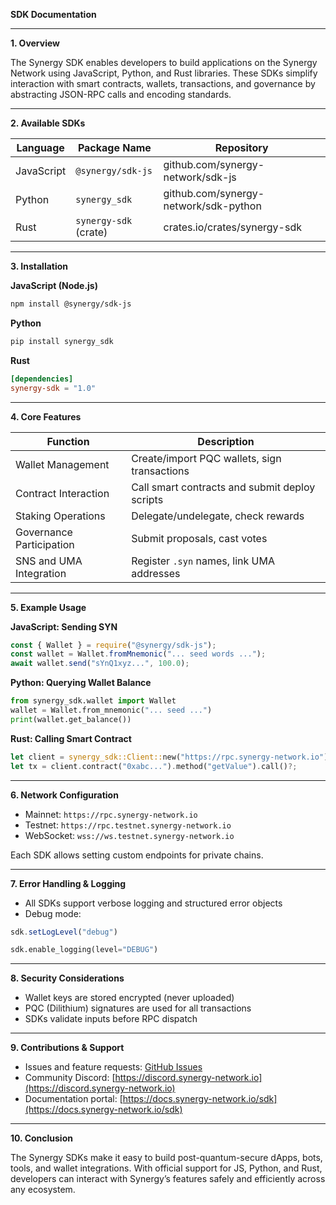 **SDK Documentation**

---

**1. Overview**

The Synergy SDK enables developers to build applications on the Synergy Network using JavaScript, Python, and Rust libraries. These SDKs simplify interaction with smart contracts, wallets, transactions, and governance by abstracting JSON-RPC calls and encoding standards.

---

**2. Available SDKs**

| Language   | Package Name          | Repository                            |
| ---------- | --------------------- | ------------------------------------- |
| JavaScript | `@synergy/sdk-js`     | github.com/synergy-network/sdk-js     |
| Python     | `synergy_sdk`         | github.com/synergy-network/sdk-python |
| Rust       | `synergy-sdk` (crate) | crates.io/crates/synergy-sdk          |

---

**3. Installation**

**JavaScript (Node.js)**

```bash
npm install @synergy/sdk-js
```

**Python**

```bash
pip install synergy_sdk
```

**Rust**

```toml
[dependencies]
synergy-sdk = "1.0"
```

---

**4. Core Features**

| Function                 | Description                                    |
| ------------------------ | ---------------------------------------------- |
| Wallet Management        | Create/import PQC wallets, sign transactions   |
| Contract Interaction     | Call smart contracts and submit deploy scripts |
| Staking Operations       | Delegate/undelegate, check rewards             |
| Governance Participation | Submit proposals, cast votes                   |
| SNS and UMA Integration  | Register `.syn` names, link UMA addresses      |

---

**5. Example Usage**

**JavaScript: Sending SYN**

```js
const { Wallet } = require("@synergy/sdk-js");
const wallet = Wallet.fromMnemonic("... seed words ...");
await wallet.send("sYnQ1xyz...", 100.0);
```

**Python: Querying Wallet Balance**

```python
from synergy_sdk.wallet import Wallet
wallet = Wallet.from_mnemonic("... seed ...")
print(wallet.get_balance())
```

**Rust: Calling Smart Contract**

```rust
let client = synergy_sdk::Client::new("https://rpc.synergy-network.io");
let tx = client.contract("0xabc...").method("getValue").call()?;
```

---

**6. Network Configuration**

* Mainnet: `https://rpc.synergy-network.io`
* Testnet: `https://rpc.testnet.synergy-network.io`
* WebSocket: `wss://ws.testnet.synergy-network.io`

Each SDK allows setting custom endpoints for private chains.

---

**7. Error Handling & Logging**

* All SDKs support verbose logging and structured error objects
* Debug mode:

```js
sdk.setLogLevel("debug")
```

```python
sdk.enable_logging(level="DEBUG")
```

---

**8. Security Considerations**

* Wallet keys are stored encrypted (never uploaded)
* PQC (Dilithium) signatures are used for all transactions
* SDKs validate inputs before RPC dispatch

---

**9. Contributions & Support**

* Issues and feature requests: [GitHub Issues](https://github.com/synergy-network/sdk-js/issues)
* Community Discord: [https://discord.synergy-network.io](https://discord.synergy-network.io)
* Documentation portal: [https://docs.synergy-network.io/sdk](https://docs.synergy-network.io/sdk)

---

**10. Conclusion**

The Synergy SDKs make it easy to build post-quantum-secure dApps, bots, tools, and wallet integrations. With official support for JS, Python, and Rust, developers can interact with Synergy’s features safely and efficiently across any ecosystem.
